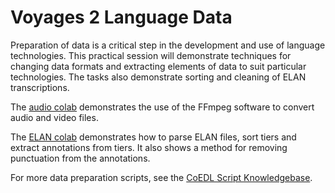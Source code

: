 # Voyages 2 Language Data

Preparation of data is a critical step in the development and use of language technologies. This practical session will demonstrate techniques for changing data formats and extracting elements of data to suit particular technologies. The tasks also demonstrate sorting and cleaning of ELAN transcriptions.

The [audio colab](https://colab.research.google.com/drive/1Fk-ejTDY05vtYBUd1Wah8ttbWFjVhVoP?usp=sharing) demonstrates the use of the FFmpeg software to convert audio and video files. 

The [ELAN colab](https://colab.research.google.com/drive/1IgqDAd4RK3IjYC_sBORjV7Sp3ZZ7WRxo?usp=sharing) demonstrates how to parse ELAN files, sort tiers and extract annotations from tiers. It also shows a method for removing punctuation from the annotations. 


For more data preparation scripts, see the [CoEDL Script Knowledgebase](https://coedl-knowledgebase.readthedocs.io/en/latest/).
